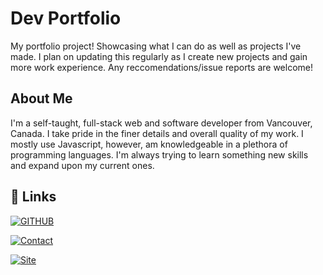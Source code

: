 
# Dev Portfolio

My portfolio project! Showcasing what I can do as well as projects I've made. I plan on updating this regularly as I create new projects and gain more work experience. Any reccomendations/issue reports are welcome!
## About Me
I'm a self-taught, full-stack web and software developer from Vancouver, Canada. I take pride in the finer details and overall quality of my work. I mostly use Javascript, however, am knowledgeable in a plethora of programming languages. I'm always trying to learn something new skills and expand upon my current ones.
## 🔗 Links
[![GITHUB](https://img.shields.io/badge/GITHUB-43Goose-2088FF?labelColor=222&style=for-the-badge&logo=github&logoColor=FFF&link=https://github.com/43Goose)](https://github.com/43Goose)

[![Contact](https://img.shields.io/badge/Contact-goose.dvlpr@gmail.com-EA4335?labelColor=222&style=for-the-badge&logo=gmail&logoColor=FFF&link=mailto:goose.dvlpr@gmail.com)](mailto:goose.dvlpr@gmail.com)

[![Site](https://img.shields.io/badge/Portfolio-owenedwards.ca-1d2754?labelColor=222&style=for-the-badge&logo=&logoColor=FFF&link=https://owenedwards.ca)](https://owenedwards.ca)